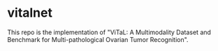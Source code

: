 # vitalnet
This repo is the implementation of "ViTaL: A Multimodality Dataset and Benchmark for Multi-pathological Ovarian Tumor Recognition".
